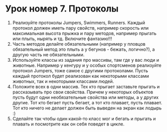 # Урок номер 7. Протоколы

1. Реализуйте протоколы Jumpers, Swimmers, Runners. Каждый протокол должен иметь пару свойств, например скорость или максимальная высота прыжка и пару методов, например прыгать или плыть, нырять и тд. Включите фантазию!!!
2. Часть методов делайте обязательными (например у пловцов обязательный метод это плыть а у бегунов - бежать, логично?), а другую часть не обязательными.
3. Используйте классы из задания про массивы, там где у вас люди и животные. Например у кенгуру и у особых спортсменов реализуйте протокол Jumpers, тоже самое с другими протоколами. Пусть каждый протокол будет реализован как некоторыми классами животных, так и некоторыми классами людей.
4. Положите всех в одни массив. Тех кто прыгает заставьте прыгать и рассказывать про свои свойства. Причем у некоторых объектов пусть будут одни необязательные свойства или методы, а у других другие. Тот кто бегает пусть бегает, а тот кто плавает, пусть плавает. Тот кто ничего не делает должен быть выведен на экран как лодырь :)
5. Сделайте так чтобы один какой-то класс мог и бегать и прыгать и плавать и посмотрите как он себя поведет в цикле.

